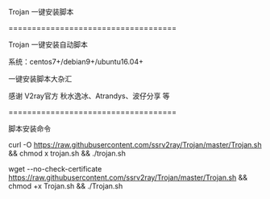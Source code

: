 Trojan 一键安装脚本

====================================

Trojan 一键安装自动脚本

系统：centos7+/debian9+/ubuntu16.04+

一键安装脚本大杂汇 

感谢 V2ray官方 秋水逸冰、Atrandys、波仔分享 等

====================================

脚本安装命令

curl -O https://raw.githubusercontent.com/ssrv2ray/Trojan/master/Trojan.sh && chmod  x trojan.sh && ./trojan.sh

wget --no-check-certificate https://raw.githubusercontent.com/ssrv2ray/Trojan/master/Trojan.sh && chmod +x Trojan.sh && ./Trojan.sh
